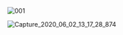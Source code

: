
![001](https://user-images.githubusercontent.com/53148219/83487776-3b21fe80-a4de-11ea-973f-69406c732e73.png)


![Capture_2020_06_02_13_17_28_874](https://user-images.githubusercontent.com/53148219/83487809-4ecd6500-a4de-11ea-90db-693092427417.png)
